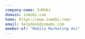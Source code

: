 ```yaml
---
company-name: InMobi
domain: inmobi.com
home: https://www.inmobi.com/
email: helpdesk@inmobi.com
member-of: "Mobile Marketing Asc"
---
```




